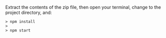 Extract the contents of the zip file, then open your terminal, change to the project directory, and:

```
> npm install
> 
> npm start
```
